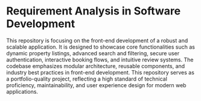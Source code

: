 # Requirement Analysis in Software Development
This repository is focusing on the front-end development of a robust and scalable application. It is designed to showcase core functionalities such as dynamic property listings, advanced search and filtering, secure user authentication, interactive booking flows, and intuitive review systems. The codebase emphasizes modular architecture, reusable components, and industry best practices in front-end development. This repository serves as a portfolio-quality project, reflecting a high standard of technical proficiency, maintainability, and user experience design for modern web applications.
